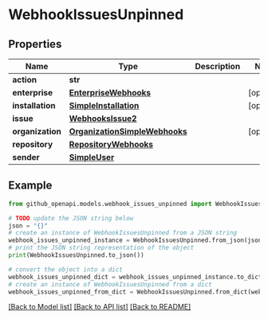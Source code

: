 # WebhookIssuesUnpinned


## Properties

Name | Type | Description | Notes
------------ | ------------- | ------------- | -------------
**action** | **str** |  | 
**enterprise** | [**EnterpriseWebhooks**](EnterpriseWebhooks.md) |  | [optional] 
**installation** | [**SimpleInstallation**](SimpleInstallation.md) |  | [optional] 
**issue** | [**WebhooksIssue2**](WebhooksIssue2.md) |  | 
**organization** | [**OrganizationSimpleWebhooks**](OrganizationSimpleWebhooks.md) |  | [optional] 
**repository** | [**RepositoryWebhooks**](RepositoryWebhooks.md) |  | 
**sender** | [**SimpleUser**](SimpleUser.md) |  | 

## Example

```python
from github_openapi.models.webhook_issues_unpinned import WebhookIssuesUnpinned

# TODO update the JSON string below
json = "{}"
# create an instance of WebhookIssuesUnpinned from a JSON string
webhook_issues_unpinned_instance = WebhookIssuesUnpinned.from_json(json)
# print the JSON string representation of the object
print(WebhookIssuesUnpinned.to_json())

# convert the object into a dict
webhook_issues_unpinned_dict = webhook_issues_unpinned_instance.to_dict()
# create an instance of WebhookIssuesUnpinned from a dict
webhook_issues_unpinned_from_dict = WebhookIssuesUnpinned.from_dict(webhook_issues_unpinned_dict)
```
[[Back to Model list]](../README.md#documentation-for-models) [[Back to API list]](../README.md#documentation-for-api-endpoints) [[Back to README]](../README.md)



